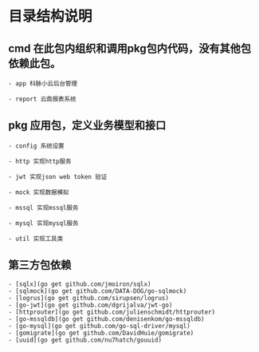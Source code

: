 # 目录结构说明

## cmd 在此包内组织和调用pkg包内代码，没有其他包依赖此包。

    - app 科脉小云后台管理

    - report 云鼎报表系统

## pkg 应用包，定义业务模型和接口

    - config 系统设置

    - http 实现http服务

    - jwt 实现json web token 验证

    - mock 实现数据模拟

    - mssql 实现mssql服务

    - mysql 实现mysql服务

    - util 实现工具类

## 第三方包依赖

    - [sqlx](go get github.com/jmoiron/sqlx)
    - [sqlmock](go get github.com/DATA-DOG/go-sqlmock)
    - [logrus](go get github.com/sirupsen/logrus)
    - [go-jwt](go get github.com/dgrijalva/jwt-go)
    - [httprouter](go get github.com/julienschmidt/httprouter)
    - [go-mssqldb](go get github.com/denisenkom/go-mssqldb)
    - [go-mysql](go get github.com/go-sql-driver/mysql)
    - [gomigrate](go get github.com/DavidHuie/gomigrate)
    - [uuid](go get github.com/nu7hatch/gouuid)
